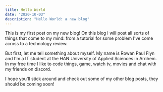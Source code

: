 ```yaml
---
title: Hello World
date: "2020-10-03"
description: "Hello World: a new blog"
---
```


This is my first post on my new blog! On this blog I will post all sorts of things that come to my mind: from a tutorial for some problem I've come across to a technology review.

But first, let me tell something about myself. My name is Rowan Paul Flyn and I'm a IT student at the HAN University of Applied Sciences in Arnhem. In my free time I like to code things, game, watch tv, movies and chat with my friends on discord.

I hope you'll stick around and check out some of my other blog posts, they should be coming soon!